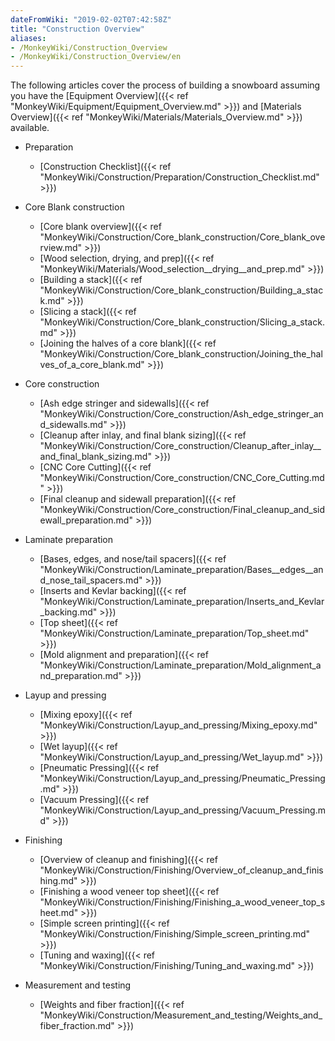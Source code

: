 ```yaml
---
dateFromWiki: "2019-02-02T07:42:58Z"
title: "Construction Overview"
aliases:
- /MonkeyWiki/Construction_Overview
- /MonkeyWiki/Construction_Overview/en
---
```

The following articles cover the process of building a snowboard assuming you have the [Equipment Overview]({{< ref "MonkeyWiki/Equipment/Equipment_Overview.md" >}}) and [Materials Overview]({{< ref "MonkeyWiki/Materials/Materials_Overview.md" >}}) available. 

- Preparation
  - [Construction Checklist]({{< ref "MonkeyWiki/Construction/Preparation/Construction_Checklist.md" >}})

- Core Blank construction
  - [Core blank overview]({{< ref "MonkeyWiki/Construction/Core_blank_construction/Core_blank_overview.md" >}})
  - [Wood selection, drying, and prep]({{< ref "MonkeyWiki/Materials/Wood_selection__drying__and_prep.md" >}})
  - [Building a stack]({{< ref "MonkeyWiki/Construction/Core_blank_construction/Building_a_stack.md" >}})
  - [Slicing a stack]({{< ref "MonkeyWiki/Construction/Core_blank_construction/Slicing_a_stack.md" >}})
  - [Joining the halves of a core blank]({{< ref "MonkeyWiki/Construction/Core_blank_construction/Joining_the_halves_of_a_core_blank.md" >}})

- Core construction
  - [Ash edge stringer and sidewalls]({{< ref "MonkeyWiki/Construction/Core_construction/Ash_edge_stringer_and_sidewalls.md" >}})
  - [Cleanup after inlay, and final blank sizing]({{< ref "MonkeyWiki/Construction/Core_construction/Cleanup_after_inlay__and_final_blank_sizing.md" >}})
  - [CNC Core Cutting]({{< ref "MonkeyWiki/Construction/Core_construction/CNC_Core_Cutting.md" >}})
  - [Final cleanup and sidewall preparation]({{< ref "MonkeyWiki/Construction/Core_construction/Final_cleanup_and_sidewall_preparation.md" >}})

- Laminate preparation
  - [Bases, edges, and nose/tail spacers]({{< ref "MonkeyWiki/Construction/Laminate_preparation/Bases__edges__and_nose_tail_spacers.md" >}})
  - [Inserts and Kevlar backing]({{< ref "MonkeyWiki/Construction/Laminate_preparation/Inserts_and_Kevlar_backing.md" >}})
  - [Top sheet]({{< ref "MonkeyWiki/Construction/Laminate_preparation/Top_sheet.md" >}})
  - [Mold alignment and preparation]({{< ref "MonkeyWiki/Construction/Laminate_preparation/Mold_alignment_and_preparation.md" >}})

- Layup and pressing
  - [Mixing epoxy]({{< ref "MonkeyWiki/Construction/Layup_and_pressing/Mixing_epoxy.md" >}})
  - [Wet layup]({{< ref "MonkeyWiki/Construction/Layup_and_pressing/Wet_layup.md" >}})
  - [Pneumatic Pressing]({{< ref "MonkeyWiki/Construction/Layup_and_pressing/Pneumatic_Pressing.md" >}})
  - [Vacuum Pressing]({{< ref "MonkeyWiki/Construction/Layup_and_pressing/Vacuum_Pressing.md" >}})

- Finishing
  - [Overview of cleanup and finishing]({{< ref "MonkeyWiki/Construction/Finishing/Overview_of_cleanup_and_finishing.md" >}})
  - [Finishing a wood veneer top sheet]({{< ref "MonkeyWiki/Construction/Finishing/Finishing_a_wood_veneer_top_sheet.md" >}})
  - [Simple screen printing]({{< ref "MonkeyWiki/Construction/Finishing/Simple_screen_printing.md" >}})
  - [Tuning and waxing]({{< ref "MonkeyWiki/Construction/Finishing/Tuning_and_waxing.md" >}})

- Measurement and testing
  - [Weights and fiber fraction]({{< ref "MonkeyWiki/Construction/Measurement_and_testing/Weights_and_fiber_fraction.md" >}})


